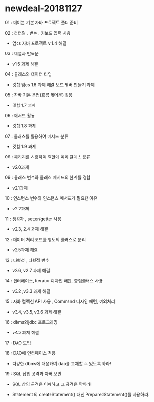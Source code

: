 # newdeal-20181127

01 : 메이븐 기본 자바 프로젝트 폴더 준비

02 : 리터럴 , 변수  , 키보드 입력 사용

  - 엄cs 자바 프로젝트 v 1.4 해결

03 : 배열과 반복문
 
  - v1.5 과제 해결
 
04 : 클래스와 데이터 타입

  - 깃헙 엄cs 1.6 과제 해결 보드 멤버 만들기 과제

 05 : 자바 기본 문법(흐름 제어문) 활용

  - 깃헙 1.7 과제

 06 : 메서드 활용

  - 깃헙 1.8 과제

 07 : 클래스를 활용하여 메서드 분류

  - 깃헙 1.9 과제
  
 08 : 패키지를 사용하여 역할에 따라 클래스 분류

  - v2.0과제

 09 : 클래스 변수와 클래스 메서드의 한계를 경험

  - v2.1과제

 10 : 인스턴스 변수와 인스턴스 메서드가 필요한 이유

  - v2.2과제

 11 : 생성자 , setter/getter 사용
 
  - v2.3, 2.4 과제 해결

 12 : 데이터 처리 코드를 별도의 클래스로 분리

  - v2.5과제 해결

 13 : 다형성 , 다형적 변수

  - v2.6, v2.7 과제 해결

 14 : 인터페이스, Iterator 디자인 패턴, 중첩클래스 사용 

  - v3.2 ,v3.3 과제 해결

 15 : 자바 컬렉션 API 사용 , Command 디자인 패턴, 예외처리
 
  - v3.4, v3.5, v3.6 과제 해결

 16 : dbms와jdbc 프로그래밍

  - v4.5 과제 해결

 17 : DAO 도입

 18 : DAO에 인터페이스 적용

  - 다양한 dbms에 대응하여 dao를 교체할 수 있도록 하라!

 19 : SQL 삽입 공격과 자바 보안
  
  - SQL 삽입 공격을 이해하고 그 공격을 막아라!
  
  - Statement 의 createStatement() 대신  PreparedStatement()를 사용하라. 

